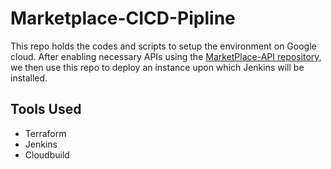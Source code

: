 # Marketplace-CICD-Pipline

This repo holds the codes and scripts to setup the environment on Google cloud.
After enabling necessary APIs using the [MarketPlace-API repository](https://github.com/JKA-Consulting/MarketPlace-API), we then use this repo to deploy an instance upon which Jenkins will be installed.

## Tools Used
- Terraform
- Jenkins
- Cloudbuild
